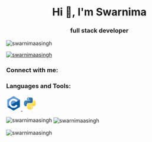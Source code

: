 <h1 align="center">Hi 👋, I'm Swarnima</h1>
<h3 align="center">full stack developer</h3>

<p align="left"> <img src="https://komarev.com/ghpvc/?username=swarnimaasingh&label=Profile%20views&color=0e75b6&style=flat" alt="swarnimaasingh" /> </p>

<p align="left"> <a href="https://github.com/ryo-ma/github-profile-trophy"><img src="https://github-profile-trophy.vercel.app/?username=swarnimaasingh" alt="swarnimaasingh" /></a> </p>

<h3 align="left">Connect with me:</h3>
<p align="left">
</p>

<h3 align="left">Languages and Tools:</h3>
<p align="left"> <a href="https://www.cprogramming.com/" target="_blank" rel="noreferrer"> <img src="https://raw.githubusercontent.com/devicons/devicon/master/icons/c/c-original.svg" alt="c" width="40" height="40"/> </a> <a href="https://www.python.org" target="_blank" rel="noreferrer"> <img src="https://raw.githubusercontent.com/devicons/devicon/master/icons/python/python-original.svg" alt="python" width="40" height="40"/> </a> </p>

<p><img align="left" src="https://github-readme-stats.vercel.app/api/top-langs?username=swarnimaasingh&show_icons=true&locale=en&layout=compact" alt="swarnimaasingh" /></p>

<p>&nbsp;<img align="center" src="https://github-readme-stats.vercel.app/api?username=swarnimaasingh&show_icons=true&locale=en" alt="swarnimaasingh" /></p>

<p><img align="center" src="https://github-readme-streak-stats.herokuapp.com/?user=swarnimaasingh&" alt="swarnimaasingh" /></p>